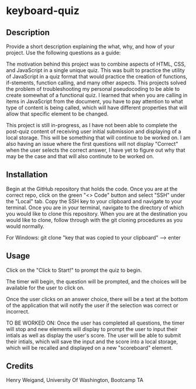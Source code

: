 # keyboard-quiz

## Description

Provide a short description explaining the what, why, and how of your project. Use the following questions as a guide:

The motivation behind this project was to combine aspects of HTML, CSS, and JavaScript in a single unique quiz. This was built to practice the utility of JavaScript in a quiz format that would practice the creation of functions, if-stements, function calling, and many other aspects. This projects solved the problem of troubleshooting my personal pseudocoding to be able to create somewhat of a functional quiz. I learned that when you are calling in items in JavaScript from the document, you have to pay attention to what type of content is being called, which will have different properties that will allow that specific element to be changed.

This project is still in-progress, as I have not been able to complete the post-quiz content of receiving user initial submission and displaying of a local storage. This will be something that will continue to be worked on. I am also having an issue where the first questions will not display "Correct" when the user selects the correct answer, I have yet to figure out why that may be the case and that will also continute to be worked on.

## Installation

Begin at the GitHub repository that holds the code.
Once you are at the correct repo, click on the green "<> Code" button and select "SSH" under the "Local" tab.
Copy the SSH key to your clipboard and navigate to your terminal. Once you are in your terminal, navigate to the directory of which you would like to clone this repository.
When you are at the destination you would like to clone, follow through with the git cloning procedures as you would normally.

For Windows: git clone "key that was copied to your clipboard" --> enter

## Usage

Click on the "Click to Start!" to prompt the quiz to begin.

The timer will begin, the question will be prompted, and the choices will be available for the user to click on.

Once the user clicks on an answer choice, there will be a text at the bottom of the application that will notify the user if the selection was correct or incorrect.

TO BE WORKED ON:
Once the user has completed all questions, the timer will stop and new elements will display to prompt the user to input their intials as well as display the user's score.
The user will be able to submit their intials, which will save the input and the score into a local storage, which will be recalled and displayed on a new "scoreboard" element.

## Credits

Henry Weigand, University Of Washington, Bootcamp TA
